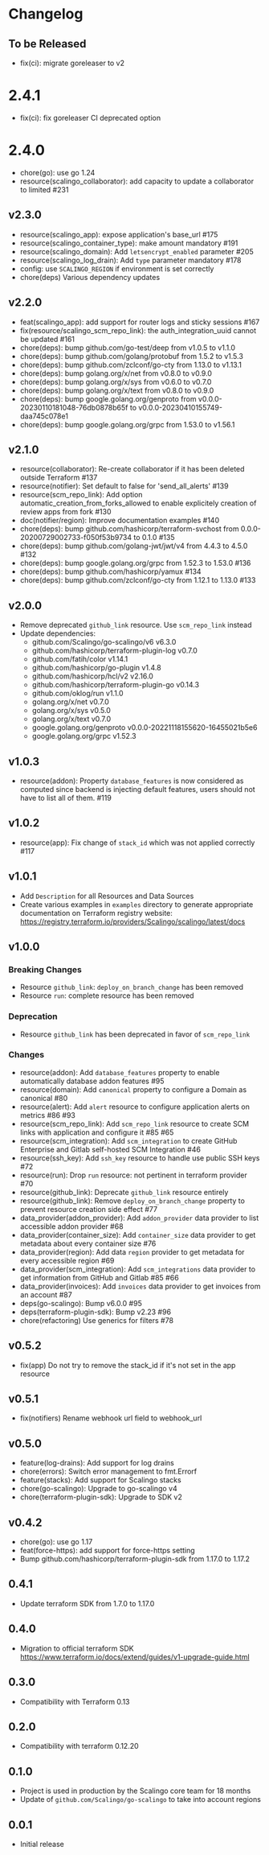 # Changelog

## To be Released

* fix(ci): migrate goreleaser to v2

# 2.4.1

* fix(ci): fix goreleaser CI deprecated option

# 2.4.0

* chore(go): use go 1.24
* resource(scalingo_collaborator): add capacity to update a collaborator to limited #231

## v2.3.0

* resource(scalingo_app): expose application's base_url #175
* resource(scalingo_container_type): make amount mandatory #191
* resource(scalingo_domain): Add `letsencrypt_enabled` parameter #205
* resource(scalingo_log_drain): Add `type` parameter mandatory #178
* config: use `SCALINGO_REGION` if environment is set correctly
* chore(deps) Various dependency updates

## v2.2.0

* feat(scalingo_app): add support for router logs and sticky sessions #167
* fix(resource/scalingo_scm_repo_link): the auth_integration_uuid cannot be updated #161
* chore(deps): bump github.com/go-test/deep from v1.0.5 to v1.1.0
* chore(deps): bump github.com/golang/protobuf from 1.5.2 to v1.5.3
* chore(deps): bump github.com/zclconf/go-cty from 1.13.0 to v1.13.1
* chore(deps): bump golang.org/x/net from v0.8.0 to v0.9.0
* chore(deps): bump golang.org/x/sys from v0.6.0 to v0.7.0
* chore(deps): bump golang.org/x/text from v0.8.0 to v0.9.0
* chore(deps): bump google.golang.org/genproto from
  v0.0.0-20230110181048-76db0878b65f to v0.0.0-20230410155749-daa745c078e1
* chore(deps): bump google.golang.org/grpc from 1.53.0 to v1.56.1

## v2.1.0

* resource(collaborator): Re-create collaborator if it has been deleted outside Terraform #137
* resource(notifier): Set default to false for 'send_all_alerts' #139
* resource(scm_repo_link): Add option automatic_creation_from_forks_allowed to enable explicitely creation of review apps from fork #130
* doc(notifier/region): Improve documentation examples #140
* chore(deps): bump github.com/hashicorp/terraform-svchost from 0.0.0-20200729002733-f050f53b9734 to 0.1.0 #135
* chore(deps): bump github.com/golang-jwt/jwt/v4 from 4.4.3 to 4.5.0 #132
* chore(deps): bump google.golang.org/grpc from 1.52.3 to 1.53.0 #136
* chore(deps): bump github.com/hashicorp/yamux #134
* chore(deps): bump github.com/zclconf/go-cty from 1.12.1 to 1.13.0 #133

## v2.0.0

* Remove deprecated `github_link` resource. Use `scm_repo_link` instead
* Update dependencies:
  - github.com/Scalingo/go-scalingo/v6 v6.3.0
  - github.com/hashicorp/terraform-plugin-log v0.7.0
  - github.com/fatih/color v1.14.1
  - github.com/hashicorp/go-plugin v1.4.8
  - github.com/hashicorp/hcl/v2 v2.16.0
  - github.com/hashicorp/terraform-plugin-go v0.14.3
  - github.com/oklog/run v1.1.0
  - golang.org/x/net v0.7.0
  - golang.org/x/sys v0.5.0
  - golang.org/x/text v0.7.0
  - google.golang.org/genproto v0.0.0-20221118155620-16455021b5e6
  - google.golang.org/grpc v1.52.3

## v1.0.3

* resource(addon): Property `database_features` is now considered as computed
  since backend is injecting default features, users should not have to list
  all of them. #119

## v1.0.2

* resource(app): Fix change of `stack_id` which was not applied correctly #117

## v1.0.1

* Add `Description` for all Resources and Data Sources
* Create various examples in `examples` directory to generate appropriate documentation on Terraform registry website:
  https://registry.terraform.io/providers/Scalingo/scalingo/latest/docs

## v1.0.0

### Breaking Changes

* Resource `github_link`: `deploy_on_branch_change` has been removed
* Resource `run`: complete resource has been removed

### Deprecation

* Resource `github_link` has been deprecated in favor of `scm_repo_link`

### Changes

* resource(addon): Add `database_features` property to enable automatically database addon features #95
* resource(domain): Add `canonical` property to configure a Domain as canonical #80
* resource(alert): Add `alert` resource to configure application alerts on metrics #86 #93
* resource(scm_repo_link): Add `scm_repo_link` resource to create SCM links with application and configure it #85 #65
* resource(scm_integration): Add `scm_integration` to create GitHub Enterprise and Gitlab self-hosted SCM Integration #46
* resource(ssh_key): Add `ssh_key` resource to handle use public SSH keys #72
* resource(run): Drop `run` resource: not pertinent in terraform provider #70
* resource(github_link): Deprecate `github_link` resource entirely
* resource(github_link): Remove `deploy_on_branch_change` property to prevent resource creation side effect #77
* data_provider(addon_provider): Add `addon_provider` data provider to list accessible addon provider #68
* data_provider(container_size): Add `container_size` data provider to get metadata about every container size #76
* data_provider(region): Add data `region` provider to get metadata for every accessible region #69
* data_provider(scm_integration): Add `scm_integrations` data provider to get information from GitHub and Gitlab #85 #66
* data_provider(invoices): Add `invoices` data provider to get invoices from an account #87
* deps(go-scalingo): Bump v6.0.0 #95
* deps(terraform-plugin-sdk): Bump v2.23 #96
* chore(refactoring) Use generics for filters #78

## v0.5.2

* fix(app) Do not try to remove the stack_id if it's not set in the app resource

## v0.5.1

* fix(notifiers) Rename webhook url field to webhook_url

## v0.5.0

* feature(log-drains): Add support for log drains
* chore(errors): Switch error management to fmt.Errorf
* feature(stacks): Add support for Scalingo stacks
* chore(go-scalingo): Upgrade to go-scalingo v4
* chore(terraform-plugin-sdk): Upgrade to SDK v2

## v0.4.2

* chore(go): use go 1.17
* feat(force-https): add support for force-https setting
* Bump github.com/hashicorp/terraform-plugin-sdk from 1.17.0 to 1.17.2

## 0.4.1

* Update terraform SDK from 1.7.0 to 1.17.0

## 0.4.0

* Migration to official terraform SDK
  https://www.terraform.io/docs/extend/guides/v1-upgrade-guide.html

## 0.3.0

* Compatibility with Terraform 0.13

## 0.2.0

* Compatibility with terraform 0.12.20

## 0.1.0

* Project is used in production by the Scalingo core team for 18 months
* Update of `github.com/Scalingo/go-scalingo` to take into account regions

## 0.0.1

* Initial release
